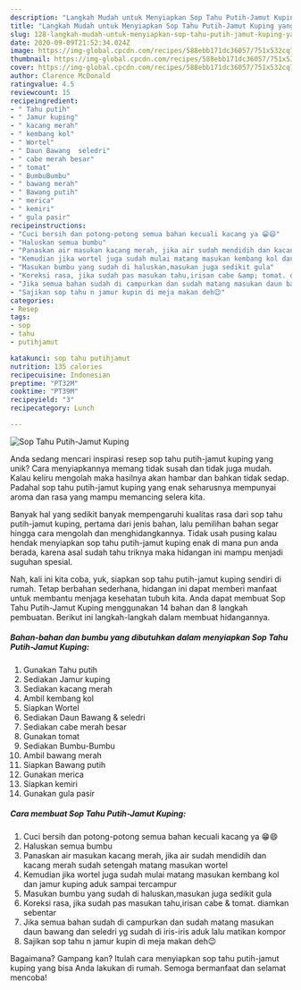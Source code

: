 ```yaml
---
description: "Langkah Mudah untuk Menyiapkan Sop Tahu Putih-Jamut Kuping yang Menggugah Selera"
title: "Langkah Mudah untuk Menyiapkan Sop Tahu Putih-Jamut Kuping yang Menggugah Selera"
slug: 128-langkah-mudah-untuk-menyiapkan-sop-tahu-putih-jamut-kuping-yang-menggugah-selera
date: 2020-09-09T21:52:34.024Z
image: https://img-global.cpcdn.com/recipes/588ebb171dc36057/751x532cq70/sop-tahu-putih-jamut-kuping-foto-resep-utama.jpg
thumbnail: https://img-global.cpcdn.com/recipes/588ebb171dc36057/751x532cq70/sop-tahu-putih-jamut-kuping-foto-resep-utama.jpg
cover: https://img-global.cpcdn.com/recipes/588ebb171dc36057/751x532cq70/sop-tahu-putih-jamut-kuping-foto-resep-utama.jpg
author: Clarence McDonald
ratingvalue: 4.5
reviewcount: 15
recipeingredient:
- " Tahu putih"
- " Jamur kuping"
- " kacang merah"
- " kembang kol"
- " Wortel"
- " Daun Bawang  seledri"
- " cabe merah besar"
- " tomat"
- " BumbuBumbu"
- " bawang merah"
- " Bawang putih"
- " merica"
- " kemiri"
- " gula pasir"
recipeinstructions:
- "Cuci bersih dan potong-potong semua bahan kecuali kacang ya 😁😄"
- "Haluskan semua bumbu"
- "Panaskan air masukan kacang merah, jika air sudah mendidih dan kacang merah sudah setengah matang masukan wortel"
- "Kemudian jika wortel juga sudah mulai matang masukan kembang kol dan jamur kuping aduk sampai tercampur"
- "Masukan bumbu yang sudah di haluskan,masukan juga sedikit gula"
- "Koreksi rasa, jika sudah pas masukan tahu,irisan cabe &amp; tomat. diamkan sebentar"
- "Jika semua bahan sudah di campurkan dan sudah matang masukan daun bawang dan seledri yg sudah di iris-iris aduk lalu matikan kompor"
- "Sajikan sop tahu n jamur kupin di meja makan deh😉"
categories:
- Resep
tags:
- sop
- tahu
- putihjamut

katakunci: sop tahu putihjamut 
nutrition: 135 calories
recipecuisine: Indonesian
preptime: "PT32M"
cooktime: "PT39M"
recipeyield: "3"
recipecategory: Lunch

---
```



![Sop Tahu Putih-Jamut Kuping](https://img-global.cpcdn.com/recipes/588ebb171dc36057/751x532cq70/sop-tahu-putih-jamut-kuping-foto-resep-utama.jpg)

Anda sedang mencari inspirasi resep sop tahu putih-jamut kuping yang unik? Cara menyiapkannya memang tidak susah dan tidak juga mudah. Kalau keliru mengolah maka hasilnya akan hambar dan bahkan tidak sedap. Padahal sop tahu putih-jamut kuping yang enak seharusnya mempunyai aroma dan rasa yang mampu memancing selera kita.



Banyak hal yang sedikit banyak mempengaruhi kualitas rasa dari sop tahu putih-jamut kuping, pertama dari jenis bahan, lalu pemilihan bahan segar hingga cara mengolah dan menghidangkannya. Tidak usah pusing kalau hendak menyiapkan sop tahu putih-jamut kuping enak di mana pun anda berada, karena asal sudah tahu triknya maka hidangan ini mampu menjadi suguhan spesial.


Nah, kali ini kita coba, yuk, siapkan sop tahu putih-jamut kuping sendiri di rumah. Tetap berbahan sederhana, hidangan ini dapat memberi manfaat untuk membantu menjaga kesehatan tubuh kita. Anda dapat membuat Sop Tahu Putih-Jamut Kuping menggunakan 14 bahan dan 8 langkah pembuatan. Berikut ini langkah-langkah dalam membuat hidangannya.

<!--inarticleads1-->

##### Bahan-bahan dan bumbu yang dibutuhkan dalam menyiapkan Sop Tahu Putih-Jamut Kuping:

1. Gunakan  Tahu putih
1. Sediakan  Jamur kuping
1. Sediakan  kacang merah
1. Ambil  kembang kol
1. Siapkan  Wortel
1. Sediakan  Daun Bawang &amp; seledri
1. Sediakan  cabe merah besar
1. Gunakan  tomat
1. Sediakan  Bumbu-Bumbu
1. Ambil  bawang merah
1. Siapkan  Bawang putih
1. Gunakan  merica
1. Siapkan  kemiri
1. Gunakan  gula pasir




<!--inarticleads2-->

##### Cara membuat Sop Tahu Putih-Jamut Kuping:

1. Cuci bersih dan potong-potong semua bahan kecuali kacang ya 😁😄
1. Haluskan semua bumbu
1. Panaskan air masukan kacang merah, jika air sudah mendidih dan kacang merah sudah setengah matang masukan wortel
1. Kemudian jika wortel juga sudah mulai matang masukan kembang kol dan jamur kuping aduk sampai tercampur
1. Masukan bumbu yang sudah di haluskan,masukan juga sedikit gula
1. Koreksi rasa, jika sudah pas masukan tahu,irisan cabe &amp; tomat. diamkan sebentar
1. Jika semua bahan sudah di campurkan dan sudah matang masukan daun bawang dan seledri yg sudah di iris-iris aduk lalu matikan kompor
1. Sajikan sop tahu n jamur kupin di meja makan deh😉




Bagaimana? Gampang kan? Itulah cara menyiapkan sop tahu putih-jamut kuping yang bisa Anda lakukan di rumah. Semoga bermanfaat dan selamat mencoba!

